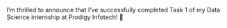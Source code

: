I’m thrilled to announce that I’ve successfully completed Task 1 of my Data Science internship at Prodigy Infotech! 🌟

